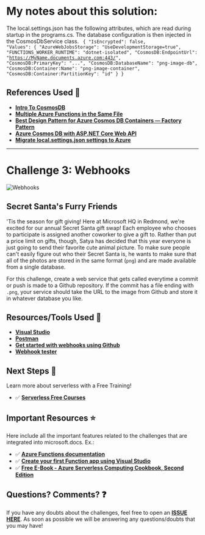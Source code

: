 # My notes about this solution:

The local.settings.json has the following attributes, which are read during startup in the programs.cs. The database configuration is then injected in the CosmosDbService class.
<code>
{
    "IsEncrypted": false,
    "Values": {
        "AzureWebJobsStorage": "UseDevelopmentStorage=true",
        "FUNCTIONS_WORKER_RUNTIME": "dotnet-isolated",
        "CosmosDB:EndpointUrl": "https://MyName.documents.azure.com:443/",
        "CosmosDB:PrimaryKey": "...",
        "CosmosDB:DatabaseName": "png-image-db",
        "CosmosDB:Container:Name": "png-image-container",
        "CosmosDB:Container:PartitionKey": "id"
    }
}
</code>

## References Used 🚀

-   **[Intro To CosmosDB](https://www.youtube.com/watch?v=ihFpgzDowcM)**
-   **[Multiple Azure Functions in the Same File](https://dontpaniclabs.com/blog/post/2023/03/24/multiple-azure-functions-in-the-same-file/)**
-   **[Best Design Pattern for Azure Cosmos DB Containers — Factory Pattern](https://medium.com/swlh/best-design-pattern-for-azure-cosmos-db-containers-factory-pattern-addff5628f8a)**
-   **[Azure Cosmos DB with ASP.NET Core Web API](https://code-maze.com/azure-cosmos-db-with-asp-net-core-web-api/)**
-   **[Migrate local.settings.json settings to Azure](https://learn.microsoft.com/en-us/azure/azure-functions/functions-develop-vs/)**

<hr>

# Challenge 3: Webhooks

![Webhooks](https://res.cloudinary.com/jen-looper/image/upload/v1575132446/images/challenge-3_zj98pl.jpg)

## Secret Santa's Furry Friends

'Tis the season for gift giving! Here at Microsoft HQ in Redmond, we're excited for our annual Secret Santa gift swap! Each employee who chooses to participate is assigned another coworker to give a gift to. Rather than put a price limit on gifts, though, Satya has decided that this year everyone is just going to send their favorite cute animal picture. To make sure people can't easily figure out who their Secret Santa is, he wants to make sure that all of the photos are stored in the same format (`png`) and are made available from a single database.

For this challenge, create a web service that gets called everytime a commit or push is made to a Github repository. If the commit has a file ending with `.png`, your service should take the URL to the image from Github and store it in whatever database you like.

## Resources/Tools Used 🚀

-   **[Visual Studio](https://visualstudio.microsoft.com?WT.mc_id=25daysofserverless-github-cxa)**
-   **[Postman](https://www.getpostman.com/downloads/)**
-   **[Get started with webhooks using Github](https://codeburst.io/whats-a-webhook-1827b07a3ffa)**
-   **[Webhook tester](http://webhook.site/)**

## Next Steps 🏃

Learn more about serverless with a Free Training!

-   ✅ **[Serverless Free Courses](https://docs.microsoft.com/learn/browse/?term=azure%20functions&WT.mc_id=25daysofserverless-github-cxa)**
## Important Resources ⭐️

Here include all the important features related to the challenges that are integrated into microsoft.docs. Ex.:

-   ✅ **[Azure Functions documentation](https://docs.microsoft.com/azure/azure-functions/?WT.mc_id=25daysofserverless-github-cxa)**
-   ✅ **[Create your first Function app using Visual Studio](https://docs.microsoft.com/azure/azure-functions/functions-develop-vs?WT.mc_id=25daysofserverless-github-cxa)**
-   ✅ **[Free E-Book - Azure Serverless Computing Cookbook, Second Edition](https://azure.microsoft.com/resources/azure-serverless-computing-cookbook/?WT.mc_id=25daysofserverless-github-cxa)**

## Questions? Comments? ❓

If you have any doubts about the challenges, feel free to open an **[ISSUE HERE](https://github.com/microsoft/25-days-of-serverless/issues)**. As soon as possible we will be answering any questions/doubts that you may have!
